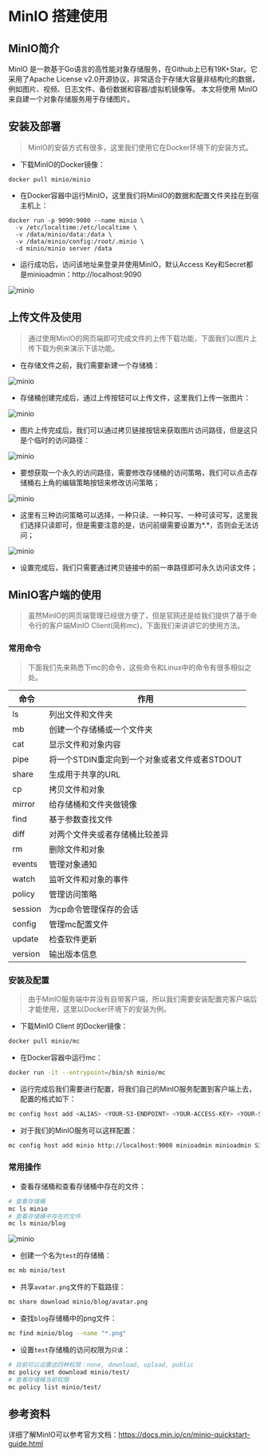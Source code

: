 # MinIO 搭建使用

## MinIO简介

MinIO 是一款基于Go语言的高性能对象存储服务，在Github上已有19K+Star。它采用了Apache License v2.0开源协议，非常适合于存储大容量非结构化的数据，例如图片、视频、日志文件、备份数据和容器/虚拟机镜像等。 本文将使用 MinIO 来自建一个对象存储服务用于存储图片。

## 安装及部署

> MinIO的安装方式有很多，这里我们使用它在Docker环境下的安装方式。

* 下载MinIO的Docker镜像：

``` shell
docker pull minio/minio
```

* 在Docker容器中运行MinIO，这里我们将MiniIO的数据和配置文件夹挂在到宿主机上：

``` shell
docker run -p 9090:9000 --name minio \
  -v /etc/localtime:/etc/localtime \
  -v /data/minio/data:/data \
  -v /data/minio/config:/root/.minio \
  -d minio/minio server /data
```

* 运行成功后，访问该地址来登录并使用MinIO，默认Access Key和Secret都是minioadmin：http://localhost:9090

![minio](./../img/minio1.png)

## 上传文件及使用

>通过使用MinIO的网页端即可完成文件的上传下载功能，下面我们以图片上传下载为例来演示下该功能。

* 在存储文件之前，我们需要新建一个存储桶：

![minio](./../img/minio2.png)

* 存储桶创建完成后，通过上传按钮可以上传文件，这里我们上传一张图片：

![minio](./../img/minio3.png)

* 图片上传完成后，我们可以通过拷贝链接按钮来获取图片访问路径，但是这只是个临时的访问路径：

![minio](./../img/minio4.png)

* 要想获取一个永久的访问路径，需要修改存储桶的访问策略，我们可以点击存储桶右上角的编辑策略按钮来修改访问策略；

![minio](./../img/minio5.png)

* 这里有三种访问策略可以选择，一种只读、一种只写、一种可读可写，这里我们选择只读即可，但是需要注意的是，访问前缀需要设置为*.*，否则会无法访问；

![minio](./../img/minio6.png)

* 设置完成后，我们只需要通过拷贝链接中的前一串路径即可永久访问该文件；

## MinIO客户端的使用

>虽然MinIO的网页端管理已经很方便了，但是官网还是给我们提供了基于命令行的客户端MinIO Client(简称mc)，下面我们来讲讲它的使用方法。

### 常用命令

> 下面我们先来熟悉下mc的命令，这些命令和Linux中的命令有很多相似之处。

| 命令    | 作用                                          |
| ------- | --------------------------------------------- |
| ls      | 列出文件和文件夹                              |
| mb      | 创建一个存储桶或一个文件夹                    |
| cat     | 显示文件和对象内容                            |
| pipe    | 将一个STDIN重定向到一个对象或者文件或者STDOUT |
| share   | 生成用于共享的URL                             |
| cp      | 拷贝文件和对象                                |
| mirror  | 给存储桶和文件夹做镜像                        |
| find    | 基于参数查找文件                              |
| diff    | 对两个文件夹或者存储桶比较差异                |
| rm      | 删除文件和对象                                |
| events  | 管理对象通知                                  |
| watch   | 监听文件和对象的事件                          |
| policy  | 管理访问策略                                  |
| session | 为cp命令管理保存的会话                        |
| config  | 管理mc配置文件                                |
| update  | 检查软件更新                                  |
| version | 输出版本信息                                  |

### 安装及配置

> 由于MinIO服务端中并没有自带客户端，所以我们需要安装配置完客户端后才能使用，这里以Docker环境下的安装为例。

- 下载MinIO Client 的Docker镜像：

```bash
docker pull minio/mc
```

- 在Docker容器中运行mc：

```bash
docker run -it --entrypoint=/bin/sh minio/mc
```

- 运行完成后我们需要进行配置，将我们自己的MinIO服务配置到客户端上去，配置的格式如下：

```bash
mc config host add <ALIAS> <YOUR-S3-ENDPOINT> <YOUR-ACCESS-KEY> <YOUR-SECRET-KEY> <API-SIGNATURE>
```

- 对于我们的MinIO服务可以这样配置：

```bash
mc config host add minio http://localhost:9000 minioadmin minioadmin S3v4
```

### 常用操作

- 查看存储桶和查看存储桶中存在的文件：

```bash
# 查看存储桶
mc ls minio
# 查看存储桶中存在的文件
mc ls minio/blog
```

![minio](./../img/minio7.png)

- 创建一个名为`test`的存储桶：

```bash
mc mb minio/test
```

- 共享`avatar.png`文件的下载路径：

```bash
mc share download minio/blog/avatar.png
```

- 查找`blog`存储桶中的png文件：

```bash
mc find minio/blog --name "*.png"
```

- 设置`test`存储桶的访问权限为`只读`：

```bash
# 目前可以设置这四种权限：none, download, upload, public
mc policy set download minio/test/
# 查看存储桶当前权限
mc policy list minio/test/
```

## 参考资料

详细了解MinIO可以参考官方文档：https://docs.min.io/cn/minio-quickstart-guide.html
